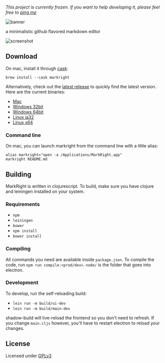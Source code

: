 _This project is currently frozen. If you want to help developing it, please feel free to [ping me](https://github.com/dvcrn)_

![banner](resources/markright-banner.png)

a minimalistic github flavored markdown editor

![screenshot](resources/screenshot.png)

## Download

On mac, install it through [cask][8]:
```
brew install --cask markright
```

Alternatively, check out the [latest release][1] to quickly find the latest version. 
Here are the current binaries: 

- [Mac][2]
- [Windows 32bit][3]
- [Windows 64bit][4]
- [Linux ia32][5]
- [Linux x64][6]

### Command line

On mac, you can launch markright from the command line with a little alias: 
```
alias markright="open -a /Applications/MarkRight.app"
markright README.md
```

## Building

MarkRight is written in clojurescript. To build, make sure you have clojure and leiningen installed on your system. 

### Requirements

- `npm`
- `leiningen`
- `bower`
- `npm install`
- `bower install`

### Compiling
All commands you need are available inside `package.json`. To compile the code, run `npm run compile:<prod/dev>`. `node/` is the folder that goes into electron.

### Development

To develop, run the self-reloading build:

- `lein run -m build/ui-dev`
- `lein run -m build/main-dev`

shadow-build will live-reload the frontend so you don't need to refresh. If you change `main.cljs` however, you'll have to restart electron to reload your changes.

## License

Licensed under [GPLv3][7]

[1]: https://github.com/dvcrn/markright/releases/latest/
[2]: https://github.com/dvcrn/markright/releases/download/0.1.11/MarkRight_Mac.dmg
[3]: https://github.com/dvcrn/markright/releases/download/0.1.11/MarkRight_Windows32.exe
[4]: https://github.com/dvcrn/markright/releases/download/0.1.11/MarkRight_Windows64.exe
[5]: https://github.com/dvcrn/markright/releases/download/0.1.11/MarkRight_Linux_ia32.zip
[6]: https://github.com/dvcrn/markright/releases/download/0.1.11/MarkRight_Linux_x64.zip
[7]: http://www.gnu.org/licenses/gpl-3.0.txt
[8]: http://caskroom.io/
